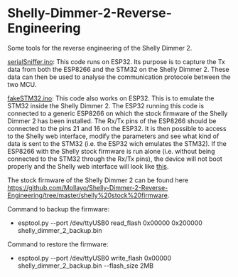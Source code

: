 # Shelly-Dimmer-2-Reverse-Engineering

Some tools for the reverse engineering of the Shelly Dimmer 2.

<a href="https://github.com/Mollayo/Shelly-Dimmer-2-Reverse-Engineering/blob/master/serialSniffer.ino">serialSniffer.ino</a>: This code runs on ESP32. Its purpose is to capture the Tx data from both the ESP8266 and the STM32 on the Shelly Dimmer 2. These data can then be used to analyse the communication protocole between the two MCU.

<a href="https://github.com/Mollayo/Shelly-Dimmer-2-Reverse-Engineering/blob/master/fakeSTM32.ino">fakeSTM32.ino</a>: This code also works on ESP32. This is to emulate the STM32 inside the Shelly Dimmer 2. The ESP32 running this code is connected to a generic ESP8266 on which the stock firmware of the Shelly Dimmer 2 has been installed. The Rx/Tx pins of the ESP8266 should be connected to the pins 21 and 16 on the ESP32. It is then possible to access to the Shelly web interface, modify the parameters and see what kind of data is sent to the STM32 (i.e. the ESP32 wich emulates the STM32). If the ESP8266 with the Shelly stock firmware is run alone (i.e. without being connected to the STM32 through the Rx/Tx pins), the device will not boot properly and the Shelly web interface will look like <a href="https://github.com/Mollayo/Shelly-Dimmer-2-Reverse-Engineering/blob/master/not_booting_properly.jpg">this</a>.

The stock firmware of the Shelly Dimmer 2 can be found here https://github.com/Mollayo/Shelly-Dimmer-2-Reverse-Engineering/tree/master/shelly%20stock%20firmware.


Command to backup the firmware: 
 - esptool.py --port /dev/ttyUSB0 read_flash 0x00000 0x200000 shelly_dimmer_2_backup.bin

Command to restore the firmware: 

 - esptool.py --port /dev/ttyUSB0 write_flash 0x00000 shelly_dimmer_2_backup.bin --flash_size 2MB


